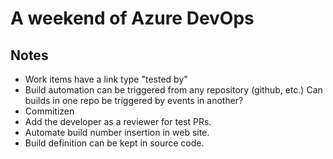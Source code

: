 # A weekend of Azure DevOps


## Notes

* Work items have a link type "tested by"
* Build automation can be triggered from any repository (github, etc.) Can builds in one repo be triggered by events in another?
* Commitizen
* Add the developer as a reviewer for test PRs.
* Automate build number insertion in web site.
* Build definition can be kept in source code.
